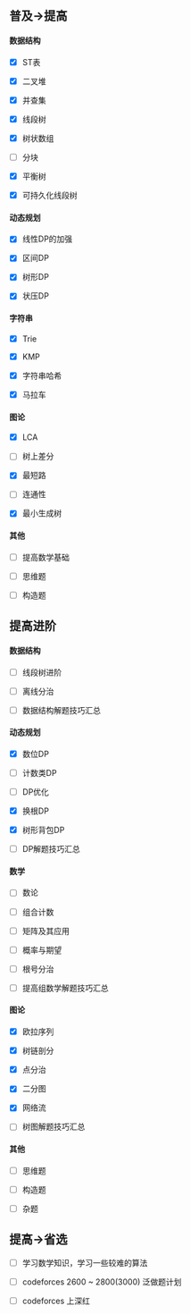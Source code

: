 ## 普及$\to$提高

#### 数据结构

- [x] ST表

- [x] 二叉堆

- [x] 并查集

- [x] 线段树

- [x] 树状数组

- [ ] 分块

- [x] 平衡树

- [x] 可持久化线段树

#### 动态规划

- [x] 线性DP的加强

- [x] 区间DP

- [x] 树形DP

- [x] 状压DP

#### 字符串

- [x] Trie

- [x] KMP

- [x] 字符串哈希

- [x] 马拉车

#### 图论

- [x] LCA

- [ ] 树上差分

- [x] 最短路

- [ ] 连通性

- [x] 最小生成树

#### 其他

- [ ] 提高数学基础

- [ ] 思维题

- [ ] 构造题

## 提高进阶

#### 数据结构

- [ ] 线段树进阶

- [ ] 离线分治

- [ ] 数据结构解题技巧汇总

#### 动态规划

- [x] 数位DP

- [ ] 计数类DP

- [ ] DP优化

- [x] 换根DP

- [x] 树形背包DP

- [ ] DP解题技巧汇总

#### 数学

- [ ] 数论

- [ ] 组合计数

- [ ] 矩阵及其应用

- [ ] 概率与期望

- [ ] 根号分治

- [ ] 提高组数学解题技巧汇总

#### 图论

- [x] 欧拉序列

- [x] 树链剖分

- [x] 点分治

- [x] 二分图

- [x] 网络流

- [ ] 树图解题技巧汇总

#### 其他

- [ ] 思维题

- [ ] 构造题

- [ ] 杂题

## 提高$\to$省选

- [ ] 学习数学知识，学习一些较难的算法

- [ ] codeforces 2600 ~ 2800(3000) 泛做题计划

- [ ] codeforces 上深红